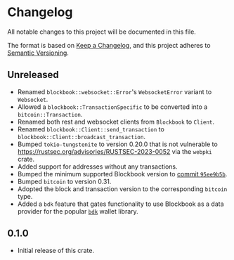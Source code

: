 # Changelog

All notable changes to this project will be documented in this file.

The format is based on [Keep a Changelog](https://keepachangelog.com/en/1.0.0/),
and this project adheres to [Semantic Versioning](https://semver.org/spec/v2.0.0.html).

## Unreleased

- Renamed `blockbook::websocket::Error`'s `WebsocketError` variant to `Websocket`.
- Allowed a `blockbook::TransactionSpecific` to be converted into a `bitcoin::Transaction`.
- Renamed both rest and websocket clients from `Blockbook` to `Client`.
- Renamed `blockbook::Client::send_transaction` to `blockbook::Client::broadcast_transaction`.
- Bumped `tokio-tungstenite` to version 0.20.0 that is not vulnerable to
  https://rustsec.org/advisories/RUSTSEC-2023-0052 via the `webpki` crate.
- Added support for addresses without any transactions.
- Bumped the minimum supported Blockbook version to [commit `95ee9b5b`](https://github.com/trezor/blockbook/commit/95ee9b5b).
- Bumped `bitcoin` to version 0.31.
- Adopted the block and transaction version to the corresponding `bitcoin` type.
- Added a `bdk` feature that gates functionality to use Blockbook as a data provider for
  the popular [`bdk`](https://crates.io/crates/bdk) wallet library.

## 0.1.0

- Initial release of this crate.
